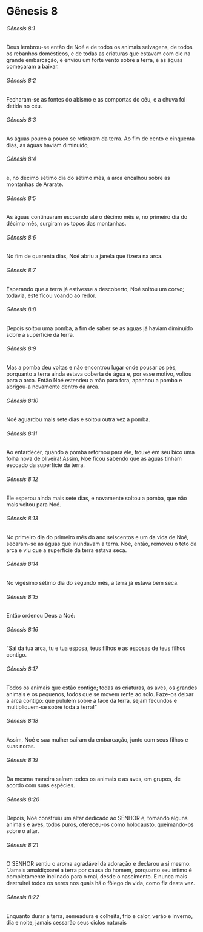 # Gênesis 8

###### Gênesis 8:1

Deus lembrou-se então de Noé e de todos os animais selvagens, de todos os rebanhos domésticos, e de todas as criaturas que estavam com ele na grande embarcação, e enviou um forte vento sobre a terra, e as águas começaram a baixar.

###### Gênesis 8:2

Fecharam-se as fontes do abismo e as comportas do céu, e a chuva foi detida no céu.

###### Gênesis 8:3

As águas pouco a pouco se retiraram da terra. Ao fim de cento e cinquenta dias, as águas haviam diminuído,

###### Gênesis 8:4

e, no décimo sétimo dia do sétimo mês, a arca encalhou sobre as montanhas de Ararate.

###### Gênesis 8:5

As águas continuaram escoando até o décimo mês e, no primeiro dia do décimo mês, surgiram os topos das montanhas.

###### Gênesis 8:6

No fim de quarenta dias, Noé abriu a janela que fizera na arca.

###### Gênesis 8:7

Esperando que a terra já estivesse a descoberto, Noé soltou um corvo; todavia, este ficou voando ao redor.

###### Gênesis 8:8

Depois soltou uma pomba, a fim de saber se as águas já haviam diminuído sobre a superfície da terra.

###### Gênesis 8:9

Mas a pomba deu voltas e não encontrou lugar onde pousar os pés, porquanto a terra ainda estava coberta de água e, por esse motivo, voltou para a arca. Então Noé estendeu a mão para fora, apanhou a pomba e abrigou-a novamente dentro da arca.

###### Gênesis 8:10

Noé aguardou mais sete dias e soltou outra vez a pomba.

###### Gênesis 8:11

Ao entardecer, quando a pomba retornou para ele, trouxe em seu bico uma folha nova de oliveira! Assim, Noé ficou sabendo que as águas tinham escoado da superfície da terra.

###### Gênesis 8:12

Ele esperou ainda mais sete dias, e novamente soltou a pomba, que não mais voltou para Noé.

###### Gênesis 8:13

No primeiro dia do primeiro mês do ano seiscentos e um da vida de Noé, secaram-se as águas que inundavam a terra. Noé, então, removeu o teto da arca e viu que a superfície da terra estava seca.

###### Gênesis 8:14

No vigésimo sétimo dia do segundo mês, a terra já estava bem seca.

###### Gênesis 8:15

Então ordenou Deus a Noé:

###### Gênesis 8:16

“Sai da tua arca, tu e tua esposa, teus filhos e as esposas de teus filhos contigo.

###### Gênesis 8:17

Todos os animais que estão contigo; todas as criaturas, as aves, os grandes animais e os pequenos, todos que se movem rente ao solo. Faze-os deixar a arca contigo: que pululem sobre a face da terra, sejam fecundos e multipliquem-se sobre toda a terra!”

###### Gênesis 8:18

Assim, Noé e sua mulher saíram da embarcação, junto com seus filhos e suas noras.

###### Gênesis 8:19

Da mesma maneira saíram todos os animais e as aves, em grupos, de acordo com suas espécies.

###### Gênesis 8:20

Depois, Noé construiu um altar dedicado ao SENHOR e, tomando alguns animais e aves, todos puros, ofereceu-os como holocausto, queimando-os sobre o altar.

###### Gênesis 8:21

O SENHOR sentiu o aroma agradável da adoração e declarou a si mesmo: “Jamais amaldiçoarei a terra por causa do homem, porquanto seu íntimo é completamente inclinado para o mal, desde o nascimento. E nunca mais destruirei todos os seres nos quais há o fôlego da vida, como fiz desta vez.

###### Gênesis 8:22

Enquanto durar a terra, semeadura e colheita, frio e calor, verão e inverno, dia e noite, jamais cessarão seus ciclos naturais

